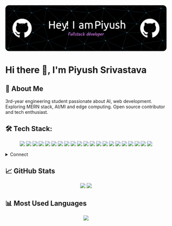 <img src="https://github.com/Piyush28122003/Piyush28122003/blob/main/github-Piyush.png" alt="Banner" />

# Hi there 👋, I'm Piyush Srivastava

## 🚀 About Me
3rd-year engineering student passionate about AI, web development. Exploring MERN stack, AI/Ml and edge computing. Open source contributor and tech enthusiast.

## 🛠 Tech Stack:
<p align="center">
 <img src="https://img.shields.io/badge/JavaScript-F7DF1E?style=for-the-badge&logo=javascript&logoColor=black"/>
  <img src="https://img.shields.io/badge/Python-3776AB?style=for-the-badge&logo=python&logoColor=white"/>
  <img src="https://img.shields.io/badge/C-00599C?style=for-the-badge&logo=c&logoColor=white"/>
  <img src="https://img.shields.io/badge/C++-00599C?style=for-the-badge&logo=c%2B%2B&logoColor=white"/>
   <img src="https://img.shields.io/badge/HTML5-E34F26?style=for-the-badge&logo=html5&logoColor=white"/>
  <img src="https://img.shields.io/badge/CSS3-1572B6?style=for-the-badge&logo=css3&logoColor=white"/>
  <img src="https://img.shields.io/badge/Bootstrap-7952B3?style=for-the-badge&logo=bootstrap&logoColor=white"/>

  <img src="https://img.shields.io/badge/TailwindCSS-38B2AC?style=for-the-badge&logo=tailwind-css&logoColor=white"/>
  <img src="https://img.shields.io/badge/Node.js-339933?style=for-the-badge&logo=node.js&logoColor=white"/>
  <img src="https://img.shields.io/badge/Express.js-000000?style=for-the-badge&logo=express&logoColor=white"/>
  <img src="https://img.shields.io/badge/Next.js-000000?style=for-the-badge&logo=next.js&logoColor=white"/>
  <img src="https://img.shields.io/badge/MongoDB-47A248?style=for-the-badge&logo=mongodb&logoColor=white"/>
  <img src="https://img.shields.io/badge/MySQL-4479A1?style=for-the-badge&logo=mysql&logoColor=white"/>
  <img src="https://img.shields.io/badge/Firebase-FFCA28?style=for-the-badge&logo=firebase&logoColor=black"/>
  <img src="https://img.shields.io/badge/Linux-FCC624?style=for-the-badge&logo=linux&logoColor=black"/>
  <img src="https://img.shields.io/badge/Android%20Studio-3DDC84?style=for-the-badge&logo=android-studio&logoColor=white"/>
  <img src="https://img.shields.io/badge/Microsoft_Office-D83B01?style=for-the-badge&logo=microsoft-office&logoColor=white"/>
  <img src="https://img.shields.io/badge/VS%20Code-007ACC?style=for-the-badge&logo=visual-studio-code&logoColor=white"/>
<img src="https://img.shields.io/badge/Git-F05032?style=for-the-badge&logo=git&logoColor=white"/>
<img src="https://img.shields.io/badge/GitHub-181717?style=for-the-badge&logo=github&logoColor=white"/>
<img src="https://img.shields.io/badge/Postman-FF6C37?style=for-the-badge&logo=postman&logoColor=white"/>


  
</p>


<details>
  <summary>Connect</summary>


[![Email](https://img.shields.io/badge/Email-D14836?style=for-the-badge&logo=gmail&logoColor=white)](mailto:official.piyushsrivastava@gmail.com)
[![LinkedIn](https://img.shields.io/badge/LinkedIn-blue?style=for-the-badge&logo=linkedin)](https://www.linkedin.com/in/piyush-srivastava-9295b6233/)  
[![Instagram](https://img.shields.io/badge/Instagram-E4405F?style=for-the-badge&logo=instagram&logoColor=white)](https://www.instagram.com/p_srivastava_28/)  

</details>

## 📈 GitHub Stats  
<p align="center">
  <img src="https://github-readme-stats.vercel.app/api?username=Piyush28122003&show_icons=true&theme=radical" height="150"/>
  <img src="https://github-readme-streak-stats.herokuapp.com/?user=Piyush28122003&theme=radical" height="150"/>
</p>

## 📊 Most Used Languages  
<p align="center">
  <img src="https://github-readme-stats.vercel.app/api/top-langs/?username=Piyush28122003&layout=compact&theme=radical" />
</p>










